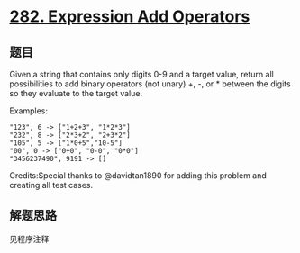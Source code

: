 # [282. Expression Add Operators](https://leetcode.com/problems/expression-add-operators/)

## 题目

Given a string that contains only digits 0-9 and a target value, return all possibilities to add binary operators (not unary) +, -, or * between the digits so they evaluate to the target value.

Examples:

```text
"123", 6 -> ["1+2+3", "1*2*3"]
"232", 8 -> ["2*3+2", "2+3*2"]
"105", 5 -> ["1*0+5","10-5"]
"00", 0 -> ["0+0", "0-0", "0*0"]
"3456237490", 9191 -> []
```

Credits:Special thanks to @davidtan1890 for adding this problem and creating all test cases.

## 解题思路

见程序注释
